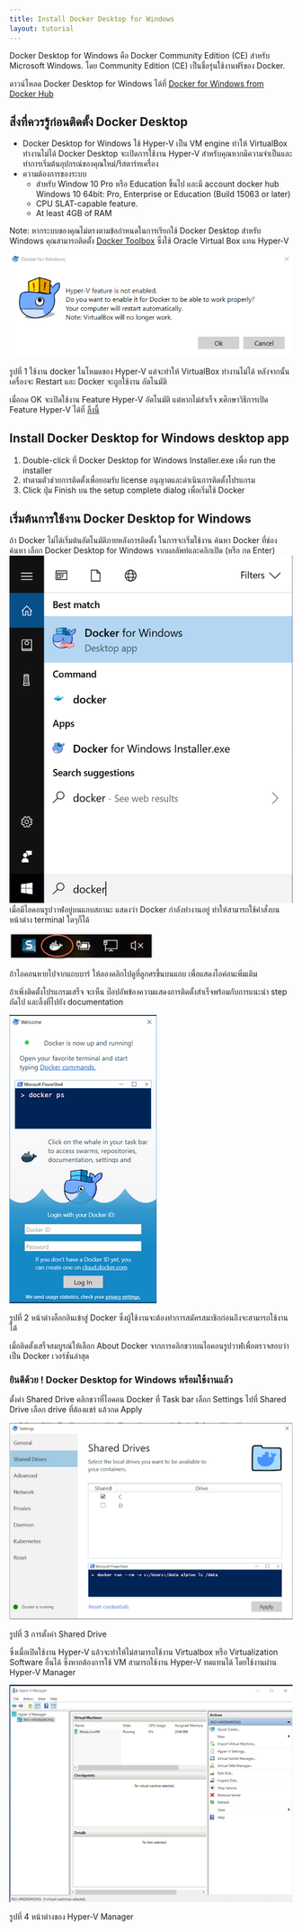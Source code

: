 ```yaml
---
title: Install Docker Desktop for Windows
layout: tutorial
---
```


Docker Desktop for Windows คือ Docker Community Edition (CE) สำหรับ Microsoft Windows. โดย Community Edition (CE) เป็นชื่อรุ่นใช้งานฟรีของ Docker.

ดาวน์โหลด Docker Desktop for Windows ได้ที่ [Docker for Windows from Docker Hub](https://hub.docker.com/editions/community/docker-ce-desktop-windows)

## สิ่งที่ควรรู้ก่อนติดตั้ง Docker Desktop

- Docker Desktop for Windows ใช้ Hyper-V เป็น VM engine ทำให้ VirtualBox ทำงานไม่ได้ Docker Desktop จะเปิดการใช้งาน Hyper-V สำหรับคุณหากมีความจำเป็นและทำการเริ่มต้นอุปกรณ์ของคุณใหม่/รีสตาร์ทเครื่อง
- ความต้องการของระบบ
  - สำหรับ Window 10 Pro หรือ Education ขึ้นไป และมี account docker hub
    Windows 10 64bit: Pro, Enterprise or Education (Build 15063 or later)
  - CPU SLAT-capable feature.
  - At least 4GB of RAM

Note: หากระบบของคุณไม่ตรงตามข้อกำหนดในการเรียกใช้ Docker Desktop สำหรับ Windows คุณสามารถติดตั้ง [Docker Toolbox]() ซึ่งใช้ Oracle Virtual Box แทน Hyper-V

![docker-enable-hyper-v](/assets/docker-enable-hyper-v.png)

รูปที่ 1 ใช้งาน docker ในโหมดของ Hyper-V แต่จะทำให้ VirtualBox ทำงานไม่ได้ หลังจากนั้นเครื่องจะ Restart และ Docker จะถูกใช้งาน อัตโนมัติ

เมื่อกด OK จะเปิดใช้งาน Feature Hyper-V อัตโนมัติ แต่หากไม่สำเร็จ  xศึกษาวิธีการเปิด Feature Hyper-V ได้ที่ [ลิ้งนี้](https://docs.microsoft.com/en-us/virtualization/hyper-v-on-windows/quick-start/enable-hyper-v)

## Install Docker Desktop for Windows desktop app

1. Double-click ที่ Docker Desktop for Windows Installer.exe เพื่อ run the installer
2. ทำตามตัวช่วยการติดตั้งเพื่อยอมรับ license อนุญาตและดำเนินการติดตั้งโปรแกรม
3. Click ปุ่ม Finish บน the setup complete dialog เพื่อเริ่มใช้ Docker

## เริ่มต้นการใช้งาน Docker Desktop for Windows

ถ้า Docker ไม่ได้เริ่มต้นอัตโนมัติภายหลังการติดตั้ง ในการจะเริ่มใช้งาน ค้นหา Docker ที่ช่องค้นหา เลือก Docker Desktop for Windows จากผลลัพท์และคลิกเปิด (หรือ กด Enter)
![docker-app-search](/assets/docker-app-search.png)
เมื่อมีไอคอนรูปวาฬอยู่บนแถบสถานะ แสดงว่า Docker กำลังทำงานอยู่ ทำให้สามารถใช้คำสั่งบนหน้าต่าง terminal ใดๆก็ได้

![whale-icon-systray](/assets/whale-icon-systray.png)

 ถ้าไอคอนหายไปจากแถบบาร์ ให้ลองคลิกไปดูที่ลูกศรขึ้นบนแถบ เพื่อแสดงไอค่อนเพิ่มเติม

ถ้าเพิ่งติดตั้งโปรแกรมเสร็จ จะเห็น ป๊อปอัพข้องความแสดงการติดตั้งสำเร็จพร้อมกับการแนะนำ step ถัดไป และลิ้งที่ไปยัง documentation

![dockerdesktop](/assets/dockerdesktop.png)

รูปที่ 2 หน้าต่างล็อกอินเข้าสู่ Docker ซึ่งผู้ใช้งานจะต้องทำการสมัครสมาชิกก่อนถึงจะสามารถใช้งานได้

เมื่อติดตั้งเสร็จสมบูรณ์ให้เลือก About Docker จากการคลิกขวาบนไอคอนรูปวาฬเพื่อตรวจสอบว่าเป็น Docker เวอร์ชันล่าสุด

### ยินดีด้วย ! Docker Desktop for Windows พร้อมใช้งานแล้ว



ตั้งค่า Shared Drive คลิกขวาที่ไอคอน Docker ที่ Task bar เลือก Settings ไปที่ Shared Drive เลือก drive ที่ต้องแชร์ แล้วกด Apply

![diveCD](/assets/diveCD.png)

รูปที่ 3 การตั้งค่า Shared Drive

ซึ่งเมื่อเปิดใช้งาน Hyper-V แล้วจะทำให้ไม่สามารถใช้งาน Virtualbox หรือ Virtualization Software อื่นได้ ซึ่งหากต้องการใช้ VM สามารถใช้งาน Hyper-V ทดแทนได้ โดยใช้งานผ่าน Hyper-V Manager

![HyperV](/assets/HyperV.png)

รูปที่ 4 หน้าต่างของ Hyper-V Manager